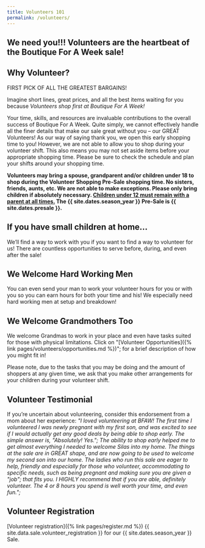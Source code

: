 ```yaml
---
title: Volunteers 101
permalink: /volunteers/
---
```


## We need you!!! Volunteers are the heartbeat of the Boutique For A Week sale!

## Why Volunteer?

FIRST PICK OF ALL THE GREATEST BARGAINS!

Imagine short lines, great prices, and all the best items waiting for you because *Volunteers shop first at Boutique For A Week!*

Your time, skills, and resources are invaluable contributions to the overall success of Boutique For A Week. Quite simply, we cannot effectively handle all the finer details that make our sale great without you &#8211; our GREAT Volunteers! As our way of saying thank you, we open this early shopping time to you! However, we are not able to allow you to shop during your volunteer shift. This also means you may not set aside items before your appropriate shopping time. Please be sure to check the schedule and plan your shifts around your shopping time.

**Volunteers may bring a spouse, grandparent and/or children under 18 to shop during the Volunteer Shopping Pre-Sale shopping time. No sisters, friends, aunts, etc. We are not able to make exceptions. Please only bring children if absolutely necessary. <u>Children under 12 must remain with a parent at all times.</u> The {{ site.dates.season_year }} Pre-Sale is {{ site.dates.presale }}.**

## If you have small children at home&#8230;

We&#8217;ll find a way to work with you if you want to find a way to volunteer for us! There are countless opportunities to serve before, during, and even after the sale!

## We Welcome Hard Working Men
You can even send your man to work your volunteer hours for you or with you so you can earn hours for both your time and his! We especially need hard working men at setup and breakdown!

## We Welcome Grandmothers Too
We welcome Grandmas to work in your place and even have tasks suited for those with physical limitations. Click on "[Volunteer Opportunities]({% link pages/volunteers/opportunities.md %})"; for a brief description of how you might fit in!

Please note, due to the tasks that you may be doing and the amount of shoppers at any given time, we ask that you make other arrangements for your children during your volunteer shift.

## Volunteer Testimonial
If you&#8217;re uncertain about volunteering, consider this endorsement from a mom about her experience:
*"I loved volunteering at BFAW! The first time I volunteered I was newly pregnant with my first son, and was excited to see if I would actually get any good deals by being able to shop early. The simple answer is, "Absolutely! Yes."; The ability to shop early helped me to get almost everything I needed to welcome Silas into my home. The things at the sale are in GREAT shape, and are now going to be used to welcome my second son into our home. The ladies who run this sale are eager to help, friendly and especially for those who volunteer, accommodating to specific needs, such as being pregnant and making sure you are given a "job"; that fits you. I HIGHLY recommend that if you are able, definitely volunteer. The 4 or 8 hours you spend is well worth your time, and even fun.";*

## Volunteer Registration

[Volunteer registration]({% link pages/register.md %}) {{ site.data.sale.volunteer_registration }} for our {{ site.dates.season_year }} Sale.
